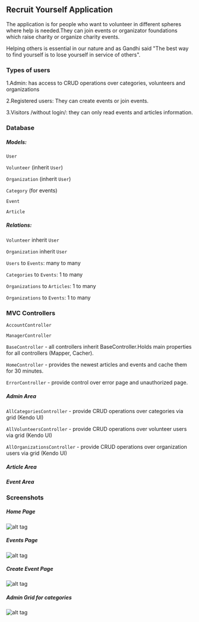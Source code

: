 ## Recruit Yourself Application

The application is for people who want to volunteer in different spheres where help is needed.They can join events or organizator foundations which raise charity or organize charity events.

Helping others is essential in our nature and as Gandhi said "The best way to find yourself is to lose yourself in service of others".

### Types of users

1.Admin: has access to CRUD operations over categories, volunteers and organizations

2.Registered users: They can create events or join events.

3.Visitors /without login/: they can only read events and articles information.


### Database

##### Models:

`User`

`Volunteer` (inherit `User`) 

`Organization` (inherit `User`)

`Category` (for events)

`Event`

`Article`


##### Relations:

`Volunteer` inherit `User`

`Organization` inherit `User`

`Users` to `Events`: many to many

`Categories` to `Events`: 1 to many

`Organizations` to `Articles`: 1 to many

`Organizations` to `Events`: 1 to many

### MVC Controllers
`AccountController`

`ManagerController`

`BaseController` - all controllers inherit BaseController.Holds main properties for all controllers (Mapper, Cacher).

`HomeController` - provides the newest articles and events and cache them for 30 minutes.

`ErrorController` - provide control over error page and unauthorized page.

##### Admin Area

`AllCategoriesController` - provide CRUD operations over categories via grid (Kendo UI)

`AllVolunteersController` - provide CRUD operations over volunteer users via grid (Kendo UI)

`AllOrganizationsController` - provide CRUD operations over organization users via grid (Kendo UI)

##### Article Area

##### Event Area

### Screenshots
##### Home Page
![alt tag](http://i.imgur.com/48UfYAt.jpg)
##### Events Page
![alt tag](http://i.imgur.com/KAVzFDY.jpg)
##### Create Event Page
![alt tag](http://i.imgur.com/C0UD6Ug.jpg)
##### Admin Grid for categories
![alt tag](http://i.imgur.com/IoMCc3E.jpg)
